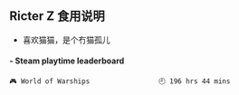 ## Ricter Z 食用说明
- 喜欢猫猫，是个冇猫孤儿

<!-- steam-box start -->
#### - Steam playtime leaderboard
```text
🎮 World of Warships                 🕘 196 hrs 44 mins
```
<!-- Powered by https://github.com/YouEclipse/steam-box . -->
<!-- steam-box end -->
